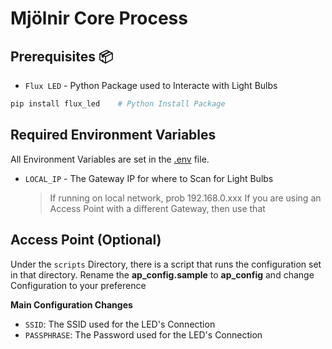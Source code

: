 # Mjölnir Core Process

## Prerequisites 📦
- `Flux LED` - Python Package used to Interacte with Light Bulbs

```bash
pip install flux_led    # Python Install Package
```

## Required Environment Variables
All Environment Variables are set in the [.env](.env) file.

- `LOCAL_IP` - The Gateway IP for where to Scan for Light Bulbs
  > If running on local network, prob 192.168.0.xxx
  > If you are using an Access Point with a different Gateway, then use that

## Access Point (Optional)
Under the `scripts` Directory, there is a script that runs the configuration set in that directory.
Rename the **ap_config.sample** to **ap_config** and change Configuration to your preference

**Main Configuration Changes**
- `SSID`: The SSID used for the LED's Connection
- `PASSPHRASE`: The Password used for the LED's Connection